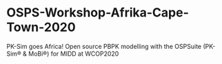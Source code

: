 # OSPS-Workshop-Afrika-Cape-Town-2020
PK-Sim goes Africa! Open source PBPK modelling with the OSPSuite (PK-Sim® &amp; MoBi®) for MIDD at WCOP2020
